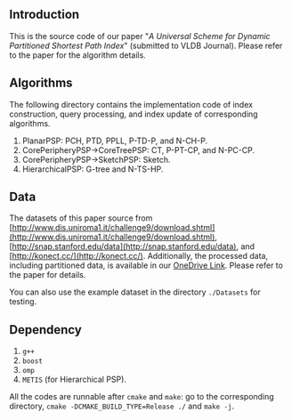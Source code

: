 ## Introduction
This is the source code of our paper "*A Universal Scheme for Dynamic Partitioned Shortest Path Index*" (submitted to VLDB Journal). Please refer to the paper for the algorithm details.

## Algorithms

The following directory contains the implementation code of index construction, query processing, and index update of corresponding algorithms.

1. PlanarPSP: PCH, PTD, PPLL, P-TD-P, and N-CH-P.
1. CorePeripheryPSP->CoreTreePSP: CT, P-PT-CP, and N-PC-CP.
1. CorePeripheryPSP->SketchPSP: Sketch.
1. HierarchicalPSP: G-tree and N-TS-HP.

## Data
The datasets of this paper source from [http://www.dis.uniroma1.it/challenge9/download.shtml](http://www.dis.uniroma1.it/challenge9/download.shtml), [http://snap.stanford.edu/data](http://snap.stanford.edu/data), and [http://konect.cc/](http://konect.cc/). 
Additionally, the processed data, including partitioned data, is available in our [OneDrive Link](https://hkustgz-my.sharepoint.com/:f:/g/personal/xzhouby_connect_hkust-gz_edu_cn/EkEOQqUbSMZKioVFPdUvJisBSvhvzn0dR-ubJtpt7pmX5A?e=UWolbO). Please refer to the paper for details.

You can also use the example dataset in the directory `./Datasets` for testing.


## Dependency

1. `g++` 
2. `boost`
3. `omp`
1. `METIS` (for Hierarchical PSP).

All the codes are runnable after `cmake` and `make`: go to the corresponding directory, `cmake -DCMAKE_BUILD_TYPE=Release ./` and `make -j`.
